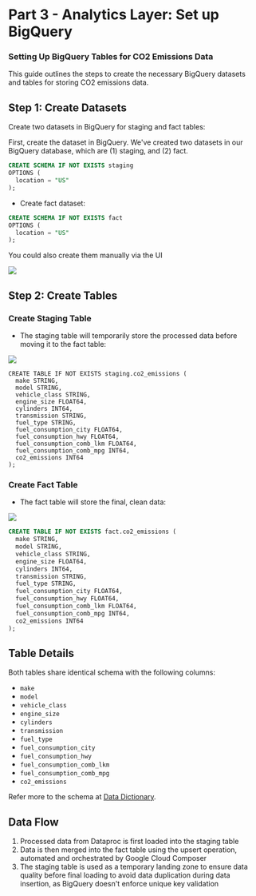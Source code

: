 # Part 3 - Analytics Layer: Set up BigQuery
### Setting Up BigQuery Tables for CO2 Emissions Data

This guide outlines the steps to create the necessary BigQuery datasets and tables for storing CO2 emissions data.

Step 1: Create Datasets
-----------------------

Create two datasets in BigQuery for staging and fact tables:

First, create the dataset in BigQuery. We've created two datasets in our BigQuery database, which are (1) staging, and (2) fact.

```sql
CREATE SCHEMA IF NOT EXISTS staging
OPTIONS (
  location = "US"
);
```

*   Create fact dataset:

```sql
CREATE SCHEMA IF NOT EXISTS fact
OPTIONS (
  location = "US"
);
```

You could also create them manually via the UI

![](3_Part%203%20-%20Analytics%20Layer%20Set%20u.jpg)

Step 2: Create Tables
---------------------

### Create Staging Table

*   The staging table will temporarily store the processed data before moving it to the fact table:

![](2_Part%203%20-%20Analytics%20Layer%20Set%20u.jpg)

```text-plain
CREATE TABLE IF NOT EXISTS staging.co2_emissions (
  make STRING,
  model STRING,
  vehicle_class STRING,
  engine_size FLOAT64,
  cylinders INT64,
  transmission STRING,
  fuel_type STRING,
  fuel_consumption_city FLOAT64,
  fuel_consumption_hwy FLOAT64,
  fuel_consumption_comb_lkm FLOAT64,
  fuel_consumption_comb_mpg INT64,
  co2_emissions INT64
);
```

### Create Fact Table

*   The fact table will store the final, clean data:

![](Part%203%20-%20Analytics%20Layer%20Set%20u.jpg)

```sql
CREATE TABLE IF NOT EXISTS fact.co2_emissions (
  make STRING,
  model STRING,
  vehicle_class STRING,
  engine_size FLOAT64,
  cylinders INT64,
  transmission STRING,
  fuel_type STRING,
  fuel_consumption_city FLOAT64,
  fuel_consumption_hwy FLOAT64,
  fuel_consumption_comb_lkm FLOAT64,
  fuel_consumption_comb_mpg INT64,
  co2_emissions INT64
);
```

Table Details
-------------

Both tables share identical schema with the following columns:

*   `make`
*   `model`
*   `vehicle_class`
*   `engine_size`
*   `cylinders`
*   `transmission`
*   `fuel_type`
*   `fuel_consumption_city`
*   `fuel_consumption_hwy`
*   `fuel_consumption_comb_lkm`
*   `fuel_consumption_comb_mpg`
*   `co2_emissions`

Refer more to the schema at [Data Dictionary](../dataset/).

Data Flow
---------

1.  Processed data from Dataproc is first loaded into the staging table
2.  Data is then merged into the fact table using the upsert operation, automated and orchestrated by Google Cloud Composer
3.  The staging table is used as a temporary landing zone to ensure data quality before final loading to avoid data duplication during data insertion, as BigQuery doesn't enforce unique key validation